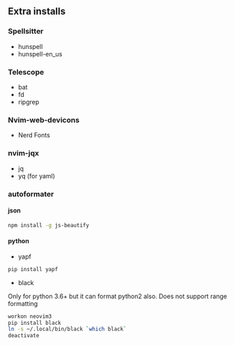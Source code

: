 ## Extra installs

### Spellsitter

- hunspell
- hunspell-en_us

### Telescope

- bat
- fd
- ripgrep

### Nvim-web-devicons

- Nerd Fonts

###  nvim-jqx 

- jq
- yq (for yaml)


### autoformater

#### json
```sh
npm install -g js-beautify
```

#### python
- yapf
```sh
pip install yapf
```
- black

Only for python 3.6+ but it can format python2 also. Does not support range formatting

```sh
workon neovim3
pip install black
ln -s ~/.local/bin/black `which black`
deactivate
```

